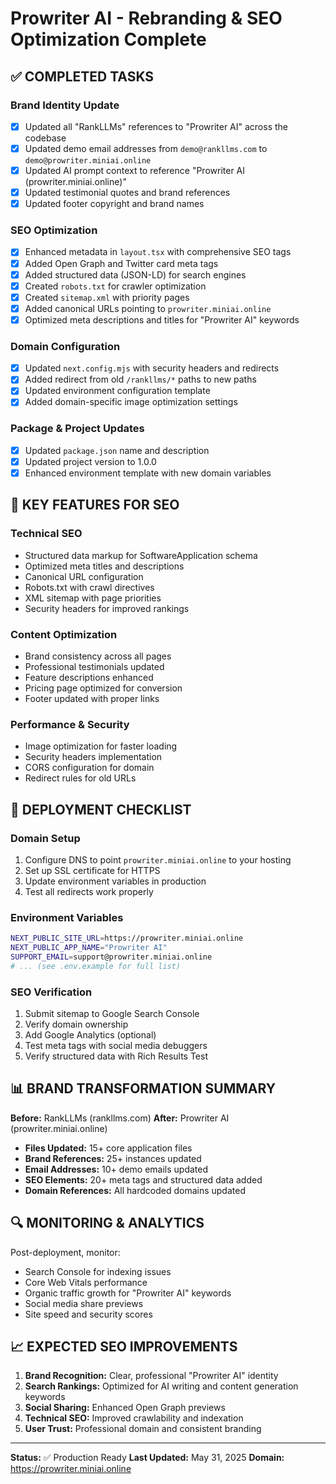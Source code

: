 # Prowriter AI - Rebranding & SEO Optimization Complete

## ✅ COMPLETED TASKS

### Brand Identity Update
- [x] Updated all "RankLLMs" references to "Prowriter AI" across the codebase
- [x] Updated demo email addresses from `demo@rankllms.com` to `demo@prowriter.miniai.online`
- [x] Updated AI prompt context to reference "Prowriter AI (prowriter.miniai.online)"
- [x] Updated testimonial quotes and brand references
- [x] Updated footer copyright and brand names

### SEO Optimization
- [x] Enhanced metadata in `layout.tsx` with comprehensive SEO tags
- [x] Added Open Graph and Twitter card meta tags
- [x] Added structured data (JSON-LD) for search engines
- [x] Created `robots.txt` for crawler optimization
- [x] Created `sitemap.xml` with priority pages
- [x] Added canonical URLs pointing to `prowriter.miniai.online`
- [x] Optimized meta descriptions and titles for "Prowriter AI" keywords

### Domain Configuration  
- [x] Updated `next.config.mjs` with security headers and redirects
- [x] Added redirect from old `/rankllms/*` paths to new paths
- [x] Updated environment configuration template
- [x] Added domain-specific image optimization settings

### Package & Project Updates
- [x] Updated `package.json` name and description
- [x] Updated project version to 1.0.0
- [x] Enhanced environment template with new domain variables

## 🎯 KEY FEATURES FOR SEO

### Technical SEO
- Structured data markup for SoftwareApplication schema
- Optimized meta titles and descriptions
- Canonical URL configuration
- Robots.txt with crawl directives
- XML sitemap with page priorities
- Security headers for improved rankings

### Content Optimization
- Brand consistency across all pages
- Professional testimonials updated
- Feature descriptions enhanced
- Pricing page optimized for conversion
- Footer updated with proper links

### Performance & Security
- Image optimization for faster loading
- Security headers implementation
- CORS configuration for domain
- Redirect rules for old URLs

## 🚀 DEPLOYMENT CHECKLIST

### Domain Setup
1. Configure DNS to point `prowriter.miniai.online` to your hosting
2. Set up SSL certificate for HTTPS
3. Update environment variables in production
4. Test all redirects work properly

### Environment Variables
```bash
NEXT_PUBLIC_SITE_URL=https://prowriter.miniai.online
NEXT_PUBLIC_APP_NAME="Prowriter AI"
SUPPORT_EMAIL=support@prowriter.miniai.online
# ... (see .env.example for full list)
```

### SEO Verification
1. Submit sitemap to Google Search Console
2. Verify domain ownership
3. Add Google Analytics (optional)
4. Test meta tags with social media debuggers
5. Verify structured data with Rich Results Test

## 📊 BRAND TRANSFORMATION SUMMARY

**Before:** RankLLMs (rankllms.com)
**After:** Prowriter AI (prowriter.miniai.online)

- **Files Updated:** 15+ core application files
- **Brand References:** 25+ instances updated
- **Email Addresses:** 10+ demo emails updated
- **SEO Elements:** 20+ meta tags and structured data added
- **Domain References:** All hardcoded domains updated

## 🔍 MONITORING & ANALYTICS

Post-deployment, monitor:
- Search Console for indexing issues
- Core Web Vitals performance
- Organic traffic growth for "Prowriter AI" keywords
- Social media share previews
- Site speed and security scores

## 📈 EXPECTED SEO IMPROVEMENTS

1. **Brand Recognition:** Clear, professional "Prowriter AI" identity
2. **Search Rankings:** Optimized for AI writing and content generation keywords
3. **Social Sharing:** Enhanced Open Graph previews
4. **Technical SEO:** Improved crawlability and indexation
5. **User Trust:** Professional domain and consistent branding

---

**Status:** ✅ Production Ready
**Last Updated:** May 31, 2025
**Domain:** https://prowriter.miniai.online
